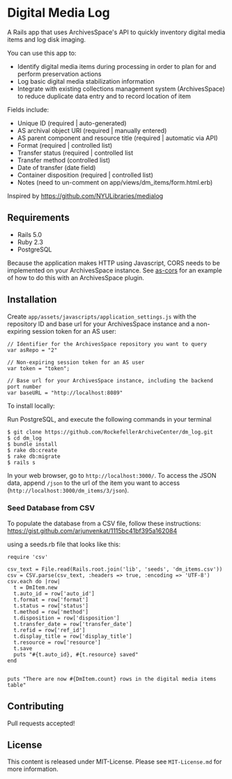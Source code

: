 # Digital Media Log

A Rails app that uses ArchivesSpace's API to quickly inventory digital media items and log disk imaging.

You can use this app to:

* Identify digital media items during processing in order to plan for and perform preservation actions
* Log basic digital media stabilization information
* Integrate with existing collections management system (ArchivesSpace) to reduce duplicate data entry and to record location of item

Fields include:

* Unique ID (required | auto-generated)
* AS archival object URI (required | manually entered)
* AS parent component and resource title (required | automatic via API)
* Format (required | controlled list)
* Transfer status (required | controlled list
* Transfer method (controlled list)
* Date of transfer (date field)
* Container disposition (required | controlled list)
* Notes (need to un-comment on app/views/dm_items/form.html.erb)


Inspired by https://github.com/NYULibraries/medialog

## Requirements

* Rails 5.0
* Ruby 2.3
* PostgreSQL

Because the application makes HTTP using Javascript, CORS needs to be implemented on your ArchivesSpace instance. See [as-cors](https://github.com/RockefellerArchiveCenter/as-cors) for an example of how to do this with an ArchivesSpace plugin.

## Installation
Create `app/assets/javascripts/application_settings.js` with the repository ID and base url for your ArchivesSpace instance and a non-expiring session token for an AS user:
```
// Identifier for the ArchivesSpace repository you want to query
var asRepo = "2"

// Non-expiring session token for an AS user
var token = "token";

// Base url for your ArchivesSpace instance, including the backend port number
var baseURL = "http://localhost:8089"
```

To install locally:

Run PostgreSQL, and execute the following commands in your terminal
```
$ git clone https://github.com/RockefellerArchiveCenter/dm_log.git
$ cd dm_log
$ bundle install
$ rake db:create
$ rake db:migrate
$ rails s
```
In your web browser, go to `http://localhost:3000/`. To access the JSON data, append `/json` to the url of the item you want to access (`http://localhost:3000/dm_items/3/json`).

### Seed Database from CSV
To populate the database from a CSV file, follow these instructions: https://gist.github.com/arjunvenkat/1115bc41bf395a162084

using a seeds.rb file that looks like this:

```
require 'csv'

csv_text = File.read(Rails.root.join('lib', 'seeds', 'dm_items.csv'))
csv = CSV.parse(csv_text, :headers => true, :encoding => 'UTF-8')
csv.each do |row|
  t = DmItem.new
  t.auto_id = row['auto_id']
  t.format = row['format']
  t.status = row['status']
  t.method = row['method']
  t.disposition = row['disposition']
  t.transfer_date = row['transfer_date']
  t.refid = row['ref_id']
  t.display_title = row['display_title']
  t.resource = row['resource']
  t.save
  puts "#{t.auto_id}, #{t.resource} saved"
end


puts "There are now #{DmItem.count} rows in the digital media items table"
```

## Contributing

Pull requests accepted!

## License

This content is released under MIT-License. Please see `MIT-License.md` for more information.
